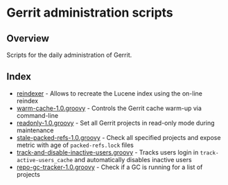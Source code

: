 Gerrit administration scripts
=============================

Overview
--------
Scripts for the daily administration of Gerrit.

Index
-----
* [reindexer](cmd-reindexer.md) - Allows to recreate the Lucene index using the on-line reindex
* [warm-cache-1.0.groovy](/admin/warm-cache-1.0.groovy) - Controls the Gerrit cache warm-up via command-line
* [readonly-1.0.groovy](/admin/readonly-1.0.groovy) - Set all Gerrit projects in read-only mode during maintenance
* [stale-packed-refs-1.0.groovy](/admin/stale-packed-refs-1.0.groovy) - Check all specified projects and expose metric with age of `packed-refs.lock` files
* [track-and-disable-inactive-users.groovy](/admin/track-and-disable-inactive-users.groovy) - Tracks users login in `track-active-users_cache` and automatically disables inactive users
* [repo-gc-tracker-1.0.groovy](/admin/repo-gc-tracker-1.0.groovy) - Check if a GC is running for a list of projects
